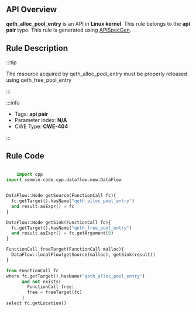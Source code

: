 ---
---


## API Overview
**qeth_alloc_pool_entry** is an API in **Linux kernel**. This rule belongs to the **api pair** type. This rule is generated using [APISpecGen](../../tools/APISpecGen).
## Rule Description

:::tip

The resource acquired by qeth_alloc_pool_entry must be properly released using qeth_free_pool_entry

:::

:::info

- Tags: **api pair**
- Parameter Index: **N/A**
- CWE Type: **CWE-404**

:::

## Rule Code
```python

    import cpp
import semmle.code.cpp.dataflow.new.DataFlow


DataFlow::Node getSource(FunctionCall fc){
  fc.getTarget().hasName("qeth_alloc_pool_entry")
  and result.asExpr() = fc
}

DataFlow::Node getSink(FunctionCall fc){
  fc.getTarget().hasName("qeth_free_pool_entry")
  and result.asExpr() = fc.getArgument(0)
}

FunctionCall freeTarget(FunctionCall malloc){
  DataFlow::localFlow(getSource(malloc), getSink(result))
}

from FunctionCall fc
where fc.getTarget().hasName("qeth_alloc_pool_entry")
      and not exists(
        FunctionCall free| 
        free = freeTarget(fc)
      )
select fc.getLocation()

    
```